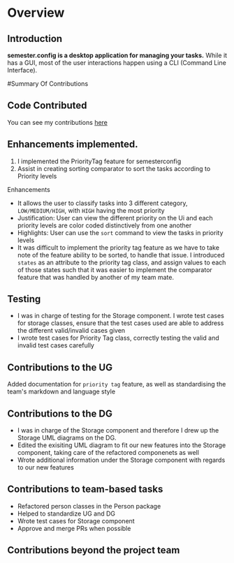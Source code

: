 # Overview

## Introduction

**semester.config is a desktop application for managing your tasks.**
While it has a GUI, most of the user interactions happen using a CLI (Command Line Interface).

#Summary Of Contributions

## Code Contributed
You can see my contributions [here](https://nus-cs2103-ay2021s2.github.io/tp-dashboard/?search=&sort=groupTitle&sortWithin=title&timeframe=commit&mergegroup=&groupSelect=groupByRepos&breakdown=true&checkedFileTypes=docs~functional-code~test-code~other&since=)

## Enhancements implemented.
1) I implemented the PriorityTag feature for semesterconfig
2) Assist in creating sorting comparator to sort the tasks according to Priority levels

Enhancements
* It allows the user to classify tasks into 3 different category, `LOW/MEDIUM/HIGH`, with `HIGH` having the most priority 
* Justification: User can view the different priority on the Ui and each priority levels are color coded distinctively from one another
* Highlights: User can use the `sort` command to view the tasks in priority levels 
* It was difficult to implement the priority tag feature as we have to take note of the feature ability to be sorted, to handle that issue. I introduced `states` as an attribute to the priority tag class, and assign values to each of those states such that it was easier to implement the comparator feature that was handled by another of my team mate. 

## Testing
* I was in charge of testing for the Storage component. I wrote test cases for storage classes, ensure that the test cases used are able to address the different valid/invalid cases given
* I wrote test cases for Priority Tag class, correctly testing the valid and invalid test cases carefully

## Contributions to the UG
Added documentation for `priority tag` feature, as well as standardising the team's markdown and language style 

## Contributions to the DG
* I was in charge of the Storage component and therefore I drew up the Storage UML diagrams on the DG.
* Edited the exisiting UML diagram to fit our new features into the Storage component, taking care of the refactored componenets as well
* Wrote additional information under the Storage component with regards to our new features

## Contributions to team-based tasks
* Refactored person classes in the Person package 
* Helped to standardize UG and DG 
* Wrote test cases for Storage component
* Approve and merge PRs when possible

## Contributions beyond the project team

